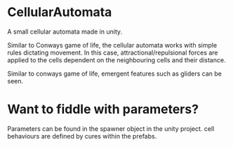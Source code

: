 # CellularAutomata
A small cellular automata made in unity.

Similar to Conways game of life, the cellular automata works with simple rules dictating movement.
In this case, attractional/repulsional forces are applied to the cells dependent on the neighbouring cells and their distance.

Similar to conways game of life, emergent features such as gliders can be seen.

# Want to fiddle with parameters?
Parameters can be found in the spawner object in the unity project.
cell behaviours are defined by cures within the prefabs.
